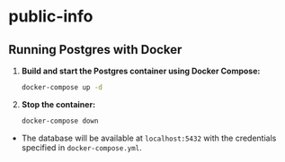 # public-info

## Running Postgres with Docker

1. **Build and start the Postgres container using Docker Compose:**
   ```sh
   docker-compose up -d
   ```

2. **Stop the container:**
   ```sh
   docker-compose down
   ```

- The database will be available at `localhost:5432` with the credentials specified in `docker-compose.yml`.